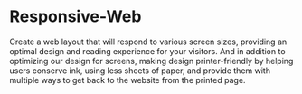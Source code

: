 # Responsive-Web
Create a web layout that will respond to various screen sizes, providing an optimal design and reading experience for your visitors. And in addition to optimizing our design for screens, making design printer-friendly by helping users conserve ink, using less sheets of paper, and provide them with multiple ways to get back to the website from the printed page. 
